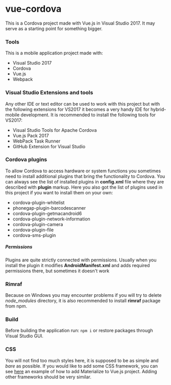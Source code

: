 # vue-cordova
This is a Cordova project made with Vue.js in Visual Studio 2017. It may serve as a starting point for something bigger.

### Tools
This is a mobile application project made with:
* Visual Studio 2017
* Cordova
* Vue.js
* Webpack

### Visual Studio Extensions and tools
Any other IDE or text editor can be used to work with this project but with the following extensions for VS2017 it becomes a very handy IDE for hybrid-mobile development. It is recommended to install the following tools for VS2017:
* Visual Studio Tools for Apache Cordova 
* Vue.js Pack 2017
* WebPack Task Runner
* GitHub Extension for Visual Studio

### Cordova plugins
To allow Cordova to access hardware or system functions you sometimes need to install additional plugins that bring the functionality to Cordova. You can always see the list of installed plugins in **config.xml** file where they are described with **plugin** markup. Here you also got the list of plugins used in this project if you want to install them on your own:
* cordova-plugin-whitelist
* phonegap-plugin-barcodescanner
* cordova-plugin-getmacandroid6
* cordova-plugin-network-information
* cordova-plugin-camera
* cordova-plugin-file
* cordova-sms-plugin

##### Permissions
Plugins are quite strictly connected with permissions. Usually when you install the plugin it modifies **AndroidManifest.xml** and adds required permissions there, but sometimes it doesn't work 

### Rimraf
Because on Windows you may encounter problems if you will try to delete *node_modules* directory, it is also recommended to install **rimraf** package from npm. 

### Build
Before building the application run: `npm i` or restore packages through Visual Studio GUI.

### CSS
You will not find too much styles here, it is supposed to be as simple and *bare* as possible. If you would like to add some CSS framework, you can see [here](https://github.com/abik11/todo-app-vue) an example of how to add Materialize to Vue.js project. Adding other frameworks should be very similar.
